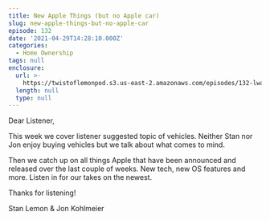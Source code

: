 ```yaml
---
title: New Apple Things (but no Apple car)
slug: new-apple-things-but-no-apple-car
episode: 132
date: '2021-04-29T14:28:10.000Z'
categories:
  - Home Ownership
tags: null
enclosure:
  url: >-
    https://twistoflemonpod.s3.us-east-2.amazonaws.com/episodes/132-lwatol-20210429.mp3
  length: null
  type: null
---
```


Dear Listener,

This week we cover listener suggested topic of vehicles. Neither Stan nor Jon enjoy buying vehicles but we talk about what comes to mind.

Then we catch up on all things Apple that have been announced and released over the last couple of weeks. New tech, new OS features and more. Listen in for our takes on the newest.

Thanks for listening!

Stan Lemon & Jon Kohlmeier
